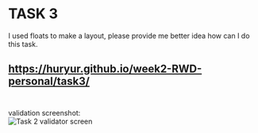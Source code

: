 # TASK 3 #
I used floats to make a layout, please provide me better idea how can I do this task.<br />
## https://huryur.github.io/week2-RWD-personal/task3/<br /><br />

validation screenshot:
<br />
![Task 2 validator screen](http://i.piccy.info/i9/1bfbe473b808b6bb09de554f1c875857/1479294685/12584/1087531/week2_rwd_3.png)
